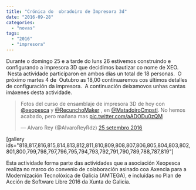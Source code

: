 ```yaml
---
title: "Crónica do  obradoiro de Impresora 3d"
date: "2016-09-28"
categories: 
  - "novas"
tags: 
  - "2016"
  - "impresora"
---
```


Durante o domingo 25 e a tarde do luns 26 estivemos construindo e configurando a impresora 3D que decidimos bautizar co nome de XEO.  Nesta actividade participaron en ambos días un total de 18 personas.  O próximo martes 4 de  Outubro as 18,00 continuaremos cos últimos detalles de configuración da impresora.  A continuación deixamovos unhas cantas imáxenes desta actividade.

<blockquote class="twitter-tweet" data-lang="gl"><p dir="ltr" lang="es">Fotos del curso de ensamblaje de impresora 3D de hoy con <a href="https://twitter.com/xeopesca">@xeopesca</a> y <a href="https://twitter.com/RecunchoMaker">@RecunchoMaker</a> , en <a href="https://twitter.com/MatadoiroCmpstl">@MatadoiroCmpstl</a>. No hemos acabado, pero mañana mas <a href="https://t.co/aADODu0zQM">pic.twitter.com/aADODu0zQM</a></p>— Alvaro Rey (@AlvaroReyRdz) <a href="https://twitter.com/AlvaroReyRdz/status/780108080356921344">25 setembro 2016</a></blockquote>
<script async src="//platform.twitter.com/widgets.js" charset="utf-8"></script>

\[gallery ids="818,817,816,815,814,813,812,811,810,809,808,807,806,805,804,803,802,801,800,799,798,797,796,795,794,793,792,791,790,789,788,787,819"\]

Esta actividade forma parte das actividades que a asociación Xeopesca realiza no marco do convenio de colaboración asinado coa Axencia para a Modernización Tecnolóxica de Galicia (AMTEGA), e incluídas no Plan de Acción de Software Libre 2016 da Xunta de Galicia.
